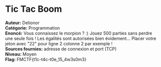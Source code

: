 # Tic Tac Boom

**Auteur:** Delionor  
**Catégorie:** Programmation  
**Enoncé:** Vous connaissez le morpion ? :)
Jouez 500 parties sans perdre une seule fois ! Les égalités sont autorisées bien évidement...
Placer votre jeton avec "22" pour ligne 2 colonne 2 par exemple !  
**Sources fournies:** adresse de connexion et port (TCP)  
**Niveau:** Moyen  
**Flag:** FMCTF{t1c-t4c-t0e_15_4w3s0m3}